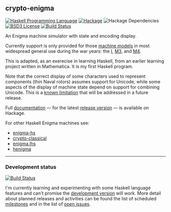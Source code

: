 ## crypto-enigma

[![Haskell Programming Language](https://img.shields.io/badge/language-Haskell-blue.svg)](https://www.haskell.org)
[![Hackage](https://img.shields.io/hackage/v/crypto-enigma.svg)](https://hackage.haskell.org/package/crypto-enigma)
![Hackage Dependencies](https://img.shields.io/hackage-deps/v/crypto-enigma.svg)
[![BSD3 License](http://img.shields.io/badge/license-BSD3-brightgreen.svg)](https://github.com/orome/crypto-enigma-hs/blob/hackage/LICENSE)
[![Build Status](https://travis-ci.org/orome/crypto-enigma-hs.svg?branch=hackage)](https://travis-ci.org/orome/crypto-enigma-hs/branches)

An Enigma machine simulator with state and encoding display.

Currently support is only provided for those [machine models] in most widespread general use during the war years:
the [I], [M3], and [M4].

This is adapted, as an exerecise in learning Haskell, from an earlier learning project written in Mathematica.
It is my first Haskell program.

Note that the correct display of some characters used to represent components
(thin Naval rotors) assumes support for Unicode, while some aspects of the display of machine state
depend on support for combining Unicode. This is a [known limitation](https://github.com/orome/crypto-enigma-hs/issues/10)
that will be addressed in a future release.

Full [documentation] — for the latest [release version] — is available on Hackage.

For other Haskell Enigma machines see:

* [enigma-hs](https://github.com/kc1212/enigma-hs)
* [crypto-classical](https://github.com/fosskers/crypto-classical)
* [enigma.lhs](https://gist.github.com/erantapaa/f071bc3f58d017f9280a)
* [henigma](https://github.com/erantapaa/henigma)

---

### Development status

[![Build Status](https://travis-ci.org/orome/crypto-enigma-hs.svg?branch=develop)](https://travis-ci.org/orome/crypto-enigma-hs/branches)

I'm currently learning and experimenting with some Haskell language features and can't promise the
[development version] will work. More detail about planned releases and activities can be found the list of
scheduled [milestones] and in the list of [open issues].

[documentation]: https://hackage.haskell.org/package/crypto-enigma
[release version]: https://github.com/orome/crypto-enigma-hs/tree/hackage
[development version]: https://github.com/orome/crypto-enigma-hs/tree/develop
[milestones]: https://github.com/orome/crypto-enigma-hs/milestones
[open issues]: https://github.com/orome/crypto-enigma-hs/issues

[machine models]: http://www.cryptomuseum.com/crypto/enigma/tree.htm
[I]: http://www.cryptomuseum.com/crypto/enigma/i/index.htm
[M3]: http://www.cryptomuseum.com/crypto/enigma/m3/index.htm
[M4]: http://www.cryptomuseum.com/crypto/enigma/m4/index.htm